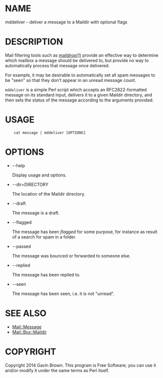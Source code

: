 # NAME

mddeliver - deliver a message to a Maildir with optional flags

# DESCRIPTION

Mail filtering tools such as [maildrop(1)](http://man.he.net/man1/maildrop) provide an effective way to
determine which mailbox a message should be delivered to, but provide no way to
automatically process that message once delivered.

For example, it may be desirable to automatically set all spam messages to be
"seen" so that they don't appear in an unread message count.

`mddeliver` is a simple Perl script which accepts an RFC2822-formatted message
on its standard input, delivers it to a given Maildir directory, and then sets
the status of the message according to the arguments provided.

# USAGE

        cat message | mddeliver [OPTIONS]

# OPTIONS

- --help

    Display usage and options.

- --dir=DIRECTORY

    The location of the Maildir directory.

- --draft

    The message is a draft.

- --flagged

    The message has been _flagged_ for some purpose, for instance as result of a
    search for spam in a folder.

- --passed

    The message was bounced or forwarded to someone else.

- --replied

    The message has been replied to.

- --seen

    The message has been seen, i.e. it is not "unread".

# SEE ALSO

- [Mail::Message](https://metacpan.org/pod/Mail::Message)
- [Mail::Box::Maildir](https://metacpan.org/pod/Mail::Box::Maildir)

# COPYRIGHT

Copyright 2014 Gavin Brown. This program is Free Software; you can use it and/or
modify it under the same terms as Perl itself.
